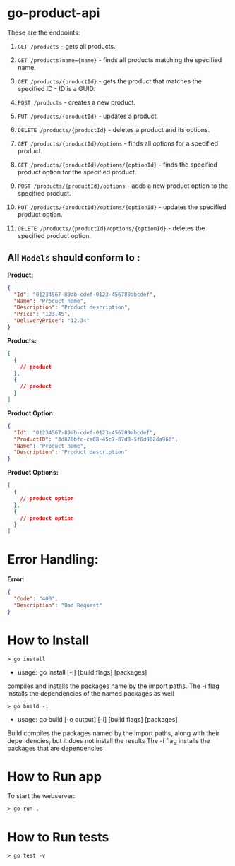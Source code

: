 # go-product-api

These are the endpoints:

1. `GET /products` - gets all products.
2. `GET /products?name={name}` - finds all products matching the specified name.
3. `GET /products/{productId}` - gets the product that matches the specified ID - ID is a GUID.
4. `POST /products` - creates a new product.
5. `PUT /products/{productId}` - updates a product.
6. `DELETE /products/{productId}` - deletes a product and its options.

7. `GET /products/{productId}/options` - finds all options for a specified product.
8. `GET /products/{productId}/options/{optionId}` - finds the specified product option for the specified product.
9. `POST /products/{productId}/options` - adds a new product option to the specified product.
10. `PUT /products/{productId}/options/{optionId}` - updates the specified product option.
11. `DELETE /products/{productId}/options/{optionId}` - deletes the specified product option.

## All `Models` should conform to :

**Product:**
```json
{
  "Id": "01234567-89ab-cdef-0123-456789abcdef",
  "Name": "Product name",
  "Description": "Product description",
  "Price": "123.45",
  "DeliveryPrice": "12.34"
}
```

**Products:**
```json
[
  {
    // product
  },
  {
    // product
  }
]
```

**Product Option:**
```json
{
  "Id": "01234567-89ab-cdef-0123-456789abcdef",
  "ProductID": "3d820bfc-ce08-45c7-87d8-5f6d902da960",
  "Name": "Product name",
  "Description": "Product description"
}
```

**Product Options:**
```json
[
  {
    // product option
  },
  {
    // product option
  }
]
```

# Error Handling:

**Error:**
```json
{
  "Code": "400",
  "Description": "Bad Request"
}
```

# How to Install

    > go install 
- usage: go install [-i] [build flags] [packages]

compiles and installs the packages name by the import paths.
The -i flag installs the dependencies of the named packages as well
   
    > go build -i 
- usage: go build [-o output] [-i] [build flags] [packages]

Build compiles the packages named by the import paths,
along with their dependencies, but it does not install the results 
The -i flag installs the packages that are dependencies
    

# How to Run app

To start the webserver:

    > go run .

# How to Run tests

    > go test -v